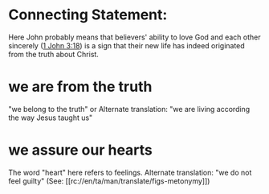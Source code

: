 # Connecting Statement:

Here John probably means that believers' ability to love God and each other sincerely ([1 John 3:18](../03/18.md)) is a sign that their new life has indeed originated from the truth about Christ.

# we are from the truth

"we belong to the truth" or Alternate translation: "we are living according the way Jesus taught us"

# we assure our hearts

The word "heart" here refers to feelings. Alternate translation: "we do not feel guilty" (See: [[rc://en/ta/man/translate/figs-metonymy]])

